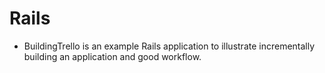 # Rails
* BuildingTrello is an example Rails application to illustrate incrementally building an application and good workflow.

